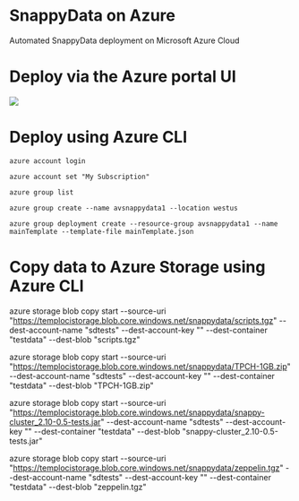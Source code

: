 # SnappyData on Azure
Automated SnappyData deployment on Microsoft Azure Cloud

# Deploy via the Azure portal UI
<a href="https://portal.azure.com/#create/Microsoft.Template/uri/https%3A%2F%2Fraw.githubusercontent.com%2Farsenvlad%2Fsnappydata-azure%2Fmaster%2FmainTemplate.json">
<img src="https://camo.githubusercontent.com/9285dd3998997a0835869065bb15e5d500475034/687474703a2f2f617a7572656465706c6f792e6e65742f6465706c6f79627574746f6e2e706e67" data-canonical-src="http://azuredeploy.net/deploybutton.png" style="max-width:100%;">
</a>

# Deploy using Azure CLI
```
azure account login
```
```
azure account set "My Subscription"
```
```
azure group list
```
```
azure group create --name avsnappydata1 --location westus
```
```
azure group deployment create --resource-group avsnappydata1 --name mainTemplate --template-file mainTemplate.json
```

# Copy data to Azure Storage using Azure CLI
azure storage blob copy start --source-uri "https://templocistorage.blob.core.windows.net/snappydata/scripts.tgz" --dest-account-name "sdtests" --dest-account-key "" --dest-container "testdata" --dest-blob "scripts.tgz"

azure storage blob copy start --source-uri "https://templocistorage.blob.core.windows.net/snappydata/TPCH-1GB.zip" --dest-account-name "sdtests" --dest-account-key "" --dest-container "testdata" --dest-blob "TPCH-1GB.zip"

azure storage blob copy start --source-uri "https://templocistorage.blob.core.windows.net/snappydata/snappy-cluster_2.10-0.5-tests.jar" --dest-account-name "sdtests" --dest-account-key "" --dest-container "testdata" --dest-blob "snappy-cluster_2.10-0.5-tests.jar"

azure storage blob copy start --source-uri "https://templocistorage.blob.core.windows.net/snappydata/zeppelin.tgz" --dest-account-name "sdtests" --dest-account-key "" --dest-container "testdata" --dest-blob "zeppelin.tgz"

